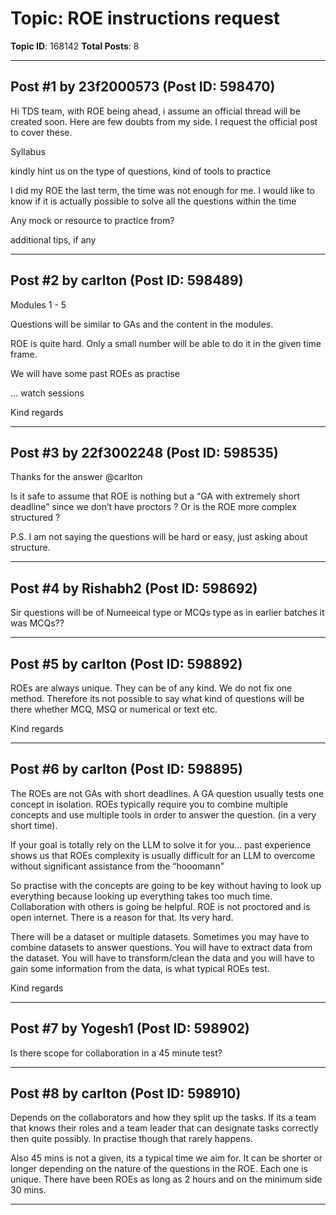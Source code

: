 # Topic: ROE instructions request
**Topic ID**: 168142
**Total Posts**: 8

---

## Post #1 by 23f2000573 (Post ID: 598470)
Hi TDS team, with ROE being ahead, i assume an official thread will be created soon. Here are few doubts from my side. I request the official post to cover these.




Syllabus


kindly hint us on the type of questions, kind of tools to practice


I did my ROE the last term, the time was not enough for me. I would like to know if it is actually possible to solve all the questions within the time


Any mock or resource to practice from?


additional tips, if any

---

## Post #2 by carlton (Post ID: 598489)
Modules 1 - 5


Questions will be similar to GAs and the content in the modules.


ROE is quite hard. Only a small number will be able to do it in the given time frame.


We will have some past ROEs as practise


… watch sessions




Kind regards

---

## Post #3 by 22f3002248 (Post ID: 598535)
Thanks for the answer 
@carlton

Is it safe to assume that ROE is nothing but a “GA with extremely short deadline” since we don’t have proctors ? Or is the ROE more complex structured ?

P.S. I am not saying the questions will be hard or easy, just asking about structure.

---

## Post #4 by Rishabh2 (Post ID: 598692)
Sir questions will be of Numeeical type or MCQs type as in earlier batches it was MCQs??

---

## Post #5 by carlton (Post ID: 598892)
ROEs are always unique. They can be of any kind. We do not fix one method. Therefore its not possible to say what kind of questions will be there whether MCQ, MSQ or numerical or text etc.


Kind regards

---

## Post #6 by carlton (Post ID: 598895)
The ROEs are not GAs with short deadlines. A GA question usually tests one concept in isolation. ROEs typically require you to combine multiple concepts and use multiple tools in order to answer the question. (in a very short time).


If your goal is totally rely on the LLM to solve it for you… past experience shows us that ROEs complexity is usually difficult for an LLM to overcome without significant assistance from the “hooomann” 


So practise with the concepts are going to be key without having to look up everything because looking up everything takes too much time. Collaboration with others is going be helpful. ROE is not proctored and is open internet. There is a reason for that. Its very hard.


There will be a dataset or multiple datasets. Sometimes you may have to combine datasets to answer questions. You will have to extract data from the dataset. You will have to transform/clean the data and you will have to gain some information from the data, is what typical ROEs test.


Kind regards

---

## Post #7 by Yogesh1 (Post ID: 598902)
Is there scope for collaboration in a 45 minute test?

---

## Post #8 by carlton (Post ID: 598910)
Depends on the collaborators and how they split up the tasks. If its a team that knows their roles and a team leader that can designate tasks correctly then quite possibly. In practise though that rarely happens.


Also 45 mins is not a given, its a typical time we aim for. It can be shorter or longer depending on the nature of the questions in the ROE. Each one is unique. There have been ROEs as long as 2 hours and on the minimum side 30 mins.

---
